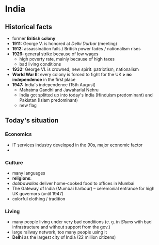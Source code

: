 # India

## Historical facts

- former **British colony**
- **1911:** George V. is honored at *Delhi Durbar* (meeting)
- **1912:** assassination fails / British power fades / nationalism rises
- **1926:** general strike because of low wages
	- high poverty rate, mainly because of high taxes
	- bad living conditions
- **1932:** George VI. is crowned, new spirit: patriotism, nationalism
- **World War II:** every colony is forced to fight for the UK **> no independence** in the first place
- **1947:** India's independence (15th August)
	- Mahatma Gandhi and Jawaharlal Nehru
	- India got splitted up into today's India (Hinduism predominant) and Pakistan (Islam predominant)
	- new flag

## Today's situation

### Economics
- IT services industry developed in the 90s, major economic factor
- 

### Culture
- many languages
- **religions:**
- *dabbawallas* deliver home-cooked food to offices in Mumbai
- The Gateway of India (Mumbai harbour) – ceremonial entrance for high UK governors (until 1947)
- colorful clothing / tradition

### Living
- many people living under very bad conditions (e. g. in *Slums* with bad infrastructure and without support from the gov.) 
- large railway network, too many people using it
- **Delhi** as the largest city of India (22 million citizens)

<!--stackedit_data:
eyJoaXN0b3J5IjpbMTkwNDUxMjI0OSwtOTY2NzI3Mjc3LC0zNz
gzMjQ3OTIsMTMzMjY0MTI1OCwxMjY2MjA3ODU3XX0=
-->